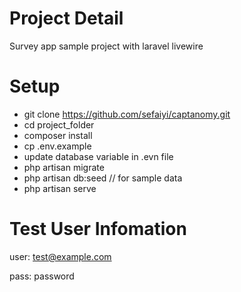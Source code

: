 # Project Detail
Survey app sample project with laravel livewire

# Setup
- git clone https://github.com/sefaiyi/captanomy.git
- cd project_folder
- composer install
- cp .env.example
- update database variable in .evn file
- php artisan migrate
- php artisan db:seed // for sample data
- php artisan serve

# Test User Infomation
user: test@example.com

pass: password

